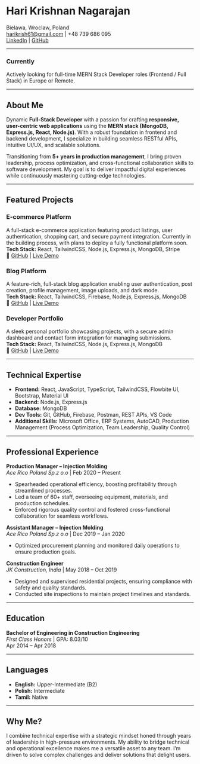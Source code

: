 # Hari Krishnan Nagarajan

Bielawa, Wroclaw, Poland  
[harikrish61@gmail.com](mailto:harikrish61@gmail.com) | 
+48 739 686 095  
[LinkedIn](https://www.linkedin.com/in/hari-krishnan-283360138) | [GitHub](https://github.com/Harikrish58)

---

### Currently

Actively looking for full-time MERN Stack Developer roles (Frontend / Full Stack) in Europe or Remote.

---

## About Me

Dynamic **Full-Stack Developer** with a passion for crafting **responsive, user-centric web applications** using the **MERN stack (MongoDB, Express.js, React, Node.js)**. With a robust foundation in frontend and backend development, I specialize in building seamless RESTful APIs, intuitive UI/UX, and scalable solutions.

Transitioning from **5+ years in production management**, I bring proven leadership, process optimization, and cross-functional collaboration skills to software development. My goal is to deliver impactful digital experiences while continuously mastering cutting-edge technologies.

---

## Featured Projects

### E-commerce Platform

A full-stack e-commerce application featuring product listings, user authentication, shopping cart, and secure payment integration. Currently in the building process, with plans to deploy a fully functional platform soon.  
**Tech Stack:** React, TailwindCSS, Node.js, Express.js, MongoDB, Stripe  
🔗 [GitHub](https://github.com/Harikrish58/hagyustic-frontend) | [Live Demo](https://hagyustic.netlify.app/)


### Blog Platform

A feature-rich, full-stack blog application enabling user authentication, post creation, profile management, image uploads, and dark mode.  
**Tech Stack:** React, TailwindCSS, Firebase, Node.js, Express.js, MongoDB  
🔗 [GitHub](https://github.com/Harikrish58/Blog-App_Frontend) | [Live Demo](https://devhub-blogapp.netlify.app/)

### Developer Portfolio

A sleek personal portfolio showcasing projects, with a secure admin dashboard and contact form integration for managing submissions.  
**Tech Stack:** React, TailwindCSS, Node.js, Express.js, MongoDB  
🔗 [GitHub](https://github.com/Harikrish58/Portfolio-frontend) | [Live Demo](https://hari-krishnan-portfolio.netlify.app/)

---

## Technical Expertise

- **Frontend:** React, JavaScript, TypeScript, TailwindCSS, Flowbite UI, Bootstrap, Material UI  
- **Backend:** Node.js, Express.js  
- **Database:** MongoDB  
- **Dev Tools:** Git, GitHub, Firebase, Postman, REST APIs, VS Code  
- **Additional Skills:** Microsoft Office, ERP Systems, AutoCAD, Production Management (Process Optimization, Team Leadership, Quality Control)  

---

## Professional Experience

**Production Manager – Injection Molding**  
*Ace Rico Poland Sp.z o.o* | Feb 2020 – Present  
- Spearheaded operational efficiency, boosting profitability through streamlined processes.  
- Led a team of 60+ staff, overseeing equipment, materials, and production schedules.  
- Enforced rigorous quality control and fostered cross-functional collaboration for seamless workflows.

**Assistant Manager – Injection Molding**  
*Ace Rico Poland Sp.z o.o* | Dec 2019 – Jan 2020  
- Optimized procurement planning and monitored daily operations to ensure production goals.

**Construction Engineer**  
*JK Construction, India* | May 2018 – Oct 2019  
- Designed and supervised residential projects, ensuring compliance with safety and quality standards.  
- Conducted site inspections to maintain project timelines and standards.

---

## Education

**Bachelor of Engineering in Construction Engineering**  
*First Class Honors* | GPA: 8.03/10  
Apr 2014 – Apr 2018

---

## Languages

- **English:** Upper-Intermediate (B2)  
- **Polish:** Intermediate  
- **Tamil:** Native  

---

## Why Me?

I combine technical expertise with a strategic mindset honed through years of leadership in high-pressure environments. My ability to bridge technical and operational excellence makes me a versatile asset to any team. I’m driven to solve complex challenges and deliver solutions that delight users.
